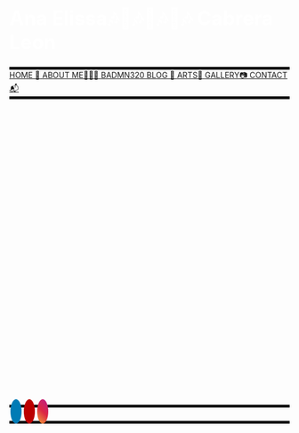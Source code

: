 <html lang="en" class="js">
<meta name="viewport" content="width=device-width, initial-scale=1">
<link rel="stylesheet" href="https://cdnjs.cloudflare.com/ajax/libs/font-awesome/4.7.0/css/font-awesome.min.css">
   
<!--------------------------------------------------------------------------------------------------------->

<style TYPE="text/css"> 

a {
text-decoration: underline;

} 

#info {
  font-stretch: 12px;
}

.my-logo {
      padding: 10px;
      font-size: 100px;
      width: 200px;
      text-align: fixed;
      text-decoration: none;
      margin: 20px 40px;
      border-radius: 50%;
      border-color: transparent;
      top: 125px;
      left: 775px;
      position: relative; 
      background-position: bottom;
      max-width: : 100%;
}

.fa {
  padding: 10px;
  font-size: 20px;
  width: 20px;
  text-align: center;
  text-decoration: none;
  margin: 5px 2px;
  border-radius: 50%;
  top: -5px;
}

.fa:hover {
    opacity: 0.7;
    text-align: center;
}

.fa-linkedin {
  background: #007bb5;
  color: white;
  text-align: center;
}

.fa-youtube {
  background: #bb0000;
  color: white;
  text-align: center;
}

.fa-instagram {
background: #f09433; 
background: -moz-linear-gradient(45deg, #f09433 0%, #e6683c 25%, #dc2743 50%, #cc2366 75%, #bc1888 100%); 
background: -webkit-linear-gradient(45deg, #f09433 0%,#e6683c 25%,#dc2743 50%,#cc2366 75%,#bc1888 100%); 
background: linear-gradient(45deg, #f09433 0%,#e6683c 25%,#dc2743 50%,#cc2366 75%,#bc1888 100%); 
filter: progid:DXImageTransform.Microsoft.gradient( startColorstr='#f09433', endColorstr='#bc1888',GradientType=1 );
color: white;
text-align: center;

}

@media only screen and (max-width:800px) {
  /* For tablets: */
  .main {
    width: 80%;
    padding: 0;
  }
  .right {
    width: 100%;
  }
  .my-logo {
    width: 50%;
    left:120px;
  }
}
@media only screen and (max-width:500px) {
  /* For mobile phones: */
  .menu, .main, .right, .my-logo {
    width: 30%;
    left: 100px;
  }
}

</style>

<!---------------------------------------------------------------------------------------------------------->
<head>
     <link rel="stylesheet" type="text/css" href="css/README.css"/>
     <title style="color:white";>anaelissa.info 🏡 home </title>
</head>
<!----------------------------------------------------------------------------------------------------------->

<div style="background-image: url('img/br/newilogo.jpeg'); background-position: center; background-position:fixed; padding-top: 100px;">

<div>
 <img class="my-logo"  src="img/aeclmylogo.png">
</div>

<div>
<body>
    <h1 href="README.md" style="color:white; font-size: 35px; left:400px;"> Ana Elissa🎶🎵🎶🎵🎶🎵🎶 Cabrera Leon </h1>
    <div id="titlebar" style="border-top: 5px solid black; border-bottom: 5px solid black; text-decoration: underline;">
        <a id="homebutton" class="titlebar" href="XREADME.html">HOME 🏡</a>
        <a id="aboutmebutton" class="titlebar" href="aboutme.html">ABOUT ME👩🏻‍🎓</a>
        <a id="adventuresbutton" class="titlebar" href="badm320midterm.html">BADMN320 BLOG 📝</a>
        <a id="blogbutton" class="titlebar" href="arts.html">ARTS🎨</a>
        <a id="gallerybutton" class="titlebar" href="gallery.html">GALLERY📷</a>
        <a id="contactbutton" class="titlebar" href="contact.html">CONTACT📬</a> 
      </div>  
  </body>
</div>
<!---------------------------------------------------------------------------------------------------------------------------->
<div style="background-image: url('img/megradquad.jpg'); background-position: bottom ; x-index: 300; background-position: fixed; padding-top: 550px; padding-bottom: 15px;">
<div>
   
<!---------------------------------------------------------------------------------------------------------------------------->

<body>
    <div id="titlebar" style="border-top: 5px solid black; border-bottom: 0px solid black;">
      <a style="position:relative;" class="fa fa-linkedin" href='https://www.linkedin.com/in/aecabreraleon/'></a>
      <a style="position:relative;" href="#" class="fa fa-youtube"></a>
      <a style="position:relative;" href="https://www.instagram.com/anaelissacl/" class="fa fa-instagram"></a>
     </div>  
</body>


<div style="background-image: url('img/br/newilogo.jpeg'); background-position: top; z-index: 2; background-position: fixed; padding-top: 100px; padding-bottom: 100px; border-top: 5px solid black;"> 
</div>